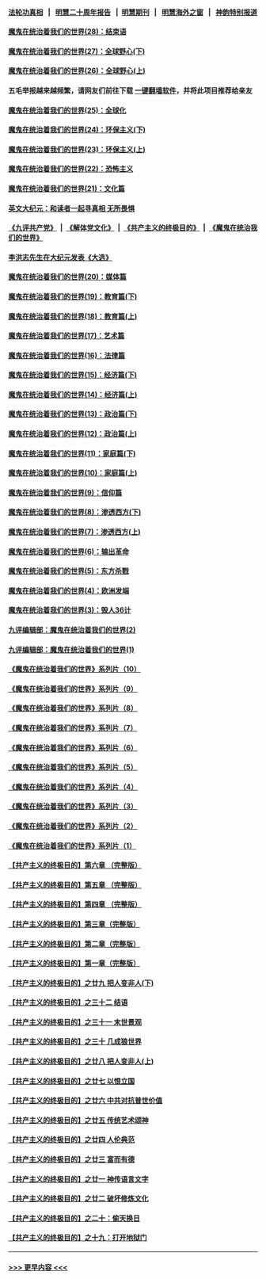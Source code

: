 #### [法轮功真相](https://github.com/gfw-breaker/truth/blob/master/README.md?t=0) &nbsp;&nbsp;|&nbsp;&nbsp; [明慧二十周年报告](https://github.com/gfw-breaker/mh-reports/blob/master/README.md?t=0) &nbsp;&nbsp;|&nbsp;&nbsp;[明慧期刊](https://github.com/gfw-breaker/mh-qikan) &nbsp;&nbsp;|&nbsp;&nbsp; [明慧海外之窗](https://github.com/gfw-breaker/mh-news/blob/master/README.md?t=0) &nbsp;&nbsp;|&nbsp;&nbsp; [神韵特别报道](https://github.com/gfw-breaker/mh-news/blob/master/shenyun.md?t=0)
#### [魔鬼在统治着我们的世界(28)：结束语](../pages/nsc422/n10936246.md?t=06251651) 
#### [魔鬼在统治着我们的世界(27)：全球野心(下)](../pages/nsc422/n10928319.md?t=06251651) 
#### [魔鬼在统治着我们的世界(26)：全球野心(上)](../pages/nsc422/n10900318.md?t=06251651) 
#### 五毛举报越来越频繁，请网友们前往下载 [一键翻墙软件](https://github.com/gfw-breaker/ssr-accounts)，并将此项目推荐给亲友
#### [魔鬼在统治着我们的世界(25)：全球化](../pages/nsc422/n10788205.md?t=06251651) 
#### [魔鬼在统治着我们的世界(24)：环保主义(下)](../pages/nsc422/n10695307.md?t=06251651) 
#### [魔鬼在统治着我们的世界(23)：环保主义(上)](../pages/nsc422/n10688613.md?t=06251651) 
#### [魔鬼在统治着我们的世界(22)：恐怖主义](../pages/nsc422/n10614727.md?t=06251651) 
#### [魔鬼在统治着我们的世界(21)：文化篇](../pages/nsc422/n10597706.md?t=06251651) 
#### [英文大纪元：和读者一起寻真相 无所畏惧](../pages/nsc422/n12542027.md?t=06251651) 
#### [《九评共产党》](https://github.com/begood0513/9ping.md/blob/master/README.md) &nbsp;|&nbsp; [《解体党文化》](../../../../jtdwh.md/blob/master/README.md)  &nbsp;|&nbsp; [《共产主义的终极目的》](../../../../gczydzjmd.md/blob/master/README.md) &nbsp;|&nbsp; [《魔鬼在统治我们的世界》](../../../../mgztzwmdsj.md/blob/master/README.md) 
#### [李洪志先生在大纪元发表《大选》](../pages/nsc422/n12534746.md?t=06251651) 
#### [魔鬼在统治着我们的世界(20)：媒体篇](../pages/nsc422/n10586579.md?t=06251651) 
#### [魔鬼在统治着我们的世界(19)：教育篇(下)](../pages/nsc422/n10564808.md?t=06251651) 
#### [魔鬼在统治着我们的世界(18)：教育篇(上)](../pages/nsc422/n10526970.md?t=06251651) 
#### [魔鬼在统治着我们的世界(17)：艺术篇](../pages/nsc422/n10499093.md?t=06251651) 
#### [魔鬼在统治着我们的世界(16)：法律篇](../pages/nsc422/n10485969.md?t=06251651) 
#### [魔鬼在统治着我们的世界(15)：经济篇(下)](../pages/nsc422/n10469975.md?t=06251651) 
#### [魔鬼在统治着我们的世界(14)：经济篇(上)](../pages/nsc422/n10457370.md?t=06251651) 
#### [魔鬼在统治着我们的世界(13)：政治篇(下)](../pages/nsc422/n10448270.md?t=06251651) 
#### [魔鬼在统治着我们的世界(12)：政治篇(上)](../pages/nsc422/n10444576.md?t=06251651) 
#### [魔鬼在统治着我们的世界(11)：家庭篇(下)](../pages/nsc422/n10440961.md?t=06251651) 
#### [魔鬼在统治着我们的世界(10)：家庭篇(上)](../pages/nsc422/n10435448.md?t=06251651) 
#### [魔鬼在统治着我们的世界(9)：信仰篇](../pages/nsc422/n10432159.md?t=06251651) 
#### [魔鬼在统治着我们的世界(8)：渗透西方(下)](../pages/nsc422/n10429603.md?t=06251651) 
#### [魔鬼在统治着我们的世界(7)：渗透西方(上)](../pages/nsc422/n10426013.md?t=06251651) 
#### [魔鬼在统治着我们的世界(6)：输出革命](../pages/nsc422/n10421536.md?t=06251651) 
#### [魔鬼在统治着我们的世界(5)：东方杀戮](../pages/nsc422/n10417707.md?t=06251651) 
#### [魔鬼在统治着我们的世界(4)：欧洲发端](../pages/nsc422/n10414890.md?t=06251651) 
#### [魔鬼在统治着我们的世界(3)：毁人36计](../pages/nsc422/n10411583.md?t=06251651) 
#### [九评编辑部：魔鬼在统治着我们的世界(2)](../pages/nsc422/n10410036.md?t=06251651) 
#### [九评编辑部：魔鬼在统治着我们的世界(1)](../pages/nsc422/n10406825.md?t=06251651) 
#### [《魔鬼在统治着我们的世界》系列片（10）](../pages/nsc422/n12292670.md?t=06251651) 
#### [《魔鬼在统治着我们的世界》系列片（9）](../pages/nsc422/n12290859.md?t=06251651) 
#### [《魔鬼在统治着我们的世界》系列片（8）](../pages/nsc422/n12287445.md?t=06251651) 
#### [《魔鬼在统治着我们的世界》系列片（7）](../pages/nsc422/n12283425.md?t=06251651) 
#### [《魔鬼在统治着我们的世界》系列片（6）](../pages/nsc422/n12282314.md?t=06251651) 
#### [《魔鬼在统治着我们的世界》系列片（5）](../pages/nsc422/n12281419.md?t=06251651) 
#### [《魔鬼在统治着我们的世界》系列片（4）](../pages/nsc422/n12274024.md?t=06251651) 
#### [《魔鬼在统治着我们的世界》系列片（3）](../pages/nsc422/n12271322.md?t=06251651) 
#### [《魔鬼在统治着我们的世界》系列片（2）](../pages/nsc422/n12269049.md?t=06251651) 
#### [《魔鬼在统治着我们的世界》系列片（1）](../pages/nsc422/n12267575.md?t=06251651) 
#### [【共产主义的终极目的】第六章 （完整版）](../pages/nsc422/n11428913.md?t=06251651) 
#### [【共产主义的终极目的】第五章 （完整版）](../pages/nsc422/n11428912.md?t=06251651) 
#### [【共产主义的终极目的】第四章 （完整版）](../pages/nsc422/n11428907.md?t=06251651) 
#### [【共产主义的终极目的】第三章（完整版）](../pages/nsc422/n11428848.md?t=06251651) 
#### [【共产主义的终极目的】第二章（完整版）](../pages/nsc422/n11428831.md?t=06251651) 
#### [【共产主义的终极目的】第一章（完整版）](../pages/nsc422/n11417651.md?t=06251651) 
#### [【共产主义的终极目的】之廿九 把人变非人(下)](../pages/nsc422/n11344140.md?t=06251651) 
#### [【共产主义的终极目的】之三十二 结语](../pages/nsc422/n11360535.md?t=06251651) 
#### [【共产主义的终极目的】之三十一 末世景观](../pages/nsc422/n11351129.md?t=06251651) 
#### [【共产主义的终极目的】之三十 几成狼世界](../pages/nsc422/n11348280.md?t=06251651) 
#### [【共产主义的终极目的】之廿八 把人变非人(上)](../pages/nsc422/n11340492.md?t=06251651) 
#### [【共产主义的终极目的】之廿七 以恨立国](../pages/nsc422/n11336944.md?t=06251651) 
#### [【共产主义的终极目的】之廿六 中共对抗普世价值](../pages/nsc422/n11324785.md?t=06251651) 
#### [【共产主义的终极目的】之廿五 传统艺术颂神](../pages/nsc422/n11296396.md?t=06251651) 
#### [【共产主义的终极目的】之廿四 人伦典范](../pages/nsc422/n11296397.md?t=06251651) 
#### [【共产主义的终极目的】之廿三 富而有德](../pages/nsc422/n11283598.md?t=06251651) 
#### [【共产主义的终极目的】之廿一 神传语言文字](../pages/nsc422/n11263265.md?t=06251651) 
#### [【共产主义的终极目的】之廿二 破坏修炼文化](../pages/nsc422/n11245728.md?t=06251651) 
#### [【共产主义的终极目的】之二十：偷天换日](../pages/nsc422/n11238846.md?t=06251651) 
#### [【共产主义的终极目的】之十九：打开地狱门](../pages/nsc422/n11206376.md?t=06251651) 

----
#### [ >>> 更早内容 <<< ](../indexes/nsc422-earlier.md)
